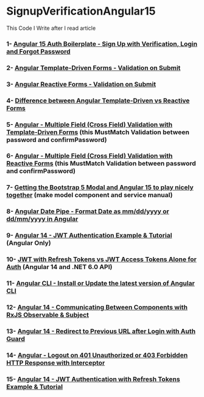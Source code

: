 # SignupVerificationAngular15
 This Code I Write after I read article 

### 1- [Angular 15 Auth Boilerplate - Sign Up with Verification, Login and Forgot Password](https://jasonwatmore.com/angular-15-auth-boilerplate-sign-up-with-verification-login-and-forgot-password#home-component-html)
<!--   
other source control is 
https://github.com/cornflourblue/angular-15-signup-verification-boilerplate
-->
### 2- [Angular Template-Driven Forms - Validation on Submit](https://jasonwatmore.com/angular-template-driven-forms-validation-on-submit)
### 3- [Angular Reactive Forms - Validation on Submit](https://jasonwatmore.com/angular-reactive-forms-validation-on-submit)
### 4- [Difference between Angular Template-Driven vs Reactive Forms](https://jasonwatmore.com/angular-template-driven-vs-reactive-forms)
### 5- [Angular - Multiple Field (Cross Field) Validation with Template-Driven Forms](https://jasonwatmore.com/angular-multiple-field-cross-field-validation-with-template-driven-forms)  (this MustMatch Validation between password and confirmPassword)
### 6- [Angular - Multiple Field (Cross Field) Validation with Reactive Forms](https://jasonwatmore.com/angular-multiple-field-cross-field-validation-with-reactive-forms)  (this MustMatch Validation between password and confirmPassword)
### 7- [Getting the Bootstrap 5 Modal and Angular 15 to play nicely together](https://jasonwatmore.com/getting-the-bootstrap-5-modal-and-angular-15-to-play-nicely-together) (make model component and service manual)
### 8- [Angular Date Pipe - Format Date as mm/dd/yyyy or dd/mm/yyyy in Angular](https://jasonwatmore.com/angular-date-pipe-format-date-as-mm-dd-yyyy-or-dd-mm-yyyy-in-angular)
<!--   
other source control is 
[https://github.com/cornflourblue/angular-15-signup-verification-boilerplate](https://github.com/cornflourblue/bootstrap-5-modal-angular-15)https://github.com/cornflourblue/bootstrap-5-modal-angular-15
-->
### 9- [Angular 14 - JWT Authentication Example & Tutorial](https://jasonwatmore.com/post/2022/11/15/angular-14-jwt-authentication-example-tutorial) (Angular Only)
### 10- [JWT with Refresh Tokens vs JWT Access Tokens Alone for Auth](https://jasonwatmore.com/jwt-with-refresh-tokens-vs-jwt-access-tokens-alone-for-auth) (Angular 14 and .NET 6.0 API)

### 11- [Angular CLI - Install or Update the latest version of Angular CLI](https://jasonwatmore.com/post/2022/11/09/angular-cli-install-or-update-the-latest-version-of-angular-cli)

### 12- [Angular 14 - Communicating Between Components with RxJS Observable & Subject](https://jasonwatmore.com/post/2022/11/17/angular-14-communicating-between-components-with-rxjs-observable-subject)
### 13- [Angular 14 - Redirect to Previous URL after Login with Auth Guard](https://jasonwatmore.com/post/2022/12/01/angular-14-redirect-to-previous-url-after-login-with-auth-guard)
### 14- [Angular - Logout on 401 Unauthorized or 403 Forbidden HTTP Response with Interceptor](https://jasonwatmore.com/post/2022/12/02/angular-logout-on-401-unauthorized-or-403-forbidden-http-response-with-interceptor)
### 15- [Angular 14 - JWT Authentication with Refresh Tokens Example & Tutorial](https://jasonwatmore.com/post/2022/12/08/angular-14-jwt-authentication-with-refresh-tokens-example-tutorial)
